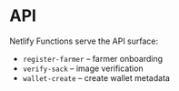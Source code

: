 # API

Netlify Functions serve the API surface:
- `register-farmer` – farmer onboarding
- `verify-sack` – image verification
- `wallet-create` – create wallet metadata

